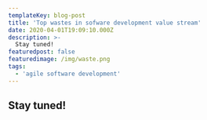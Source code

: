 ```yaml
---
templateKey: blog-post
title: 'Top wastes in sofware development value stream'
date: 2020-04-01T19:09:10.000Z
description: >-
  Stay tuned!
featuredpost: false
featuredimage: /img/waste.png
tags:
  - 'agile software development'
---
```

## Stay tuned!